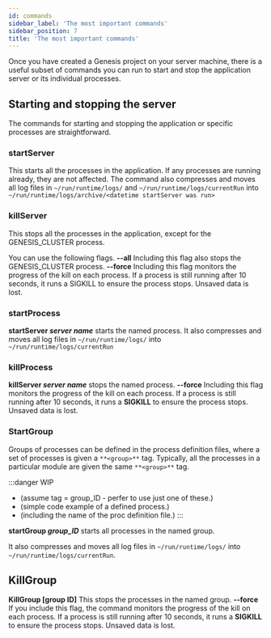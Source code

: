 ```yaml
---
id: commands
sidebar_label: 'The most important commands'
sidebar_position: 7
title: 'The most important commands'
---
```


Once you have created a Genesis project on your server machine, there is a useful subset of commands you can run to start and stop the application server or its individual processes.

## Starting and stopping the server

The commands for starting and stopping the application or specific processes are straightforward.

### startServer

This starts all the processes in the application. If any processes are running already, they are not affected.
The command also compresses and moves all log files in `~/run/runtime/logs/` and `~/run/runtime/logs/currentRun` into `~/run/runtime/logs/archive/<datetime startServer was run>`

### killServer

This stops all the processes in the application, except for the GENESIS_CLUSTER process.

You can use the following flags.
**--all**
Including this flag also stops the GENESIS_CLUSTER process.
**--force**
Including this flag monitors the progress of the kill on each process. If a process is still running after 10 seconds, it runs a SIGKILL to ensure the process stops. Unsaved data is lost.

### startProcess

**startServer _server name_** starts the named process.
It also compresses and moves all log files in `~/run/runtime/logs/` into `~/run/runtime/logs/currentRun`

### killProcess

**killServer _server name_**  stops the named process.
**--force**
Including this flag monitors the progress of the kill on each process. If a process is still running after 10 seconds, it runs a **SIGKILL** to ensure the process stops. Unsaved data is lost.

### StartGroup

Groups of processes can be defined in the process definition files, where a set of processes is given a `**<group>**` tag. Typically, all the processes in a particular module are given the same `**<group>**` tag.

:::danger WIP

* (assume tag = group_ID - perfer to use just one of these.)
* (simple code example of a defined process.)
* (including the name of the proc definition file.)
  :::

**startGroup _group_ID_** starts all processes in the named group.

It also compresses and moves all log files in `~/run/runtime/logs/` into `~/run/runtime/logs/currentRun`.

## KillGroup

**KillGroup \[group ID\]**
This stops the processes in the named group.
**--force** If you include this flag, the command monitors the progress of the kill on each process. If a process is still running after 10 seconds, it runs a **SIGKILL** to ensure the process stops. Unsaved data is lost.